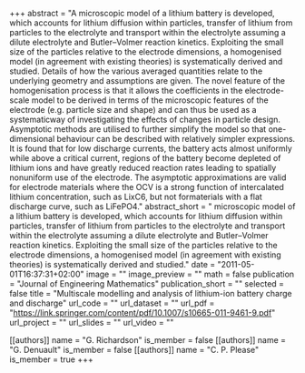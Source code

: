 +++
abstract = "A microscopic model of a lithium battery is developed, which accounts for lithium diffusion within particles, transfer of lithium from particles to the electrolyte and transport within the electrolyte assuming a dilute electrolyte and Butler–Volmer reaction kinetics. Exploiting the small size of the particles relative to the electrode dimensions, a homogenised model (in agreement with existing theories) is systematically derived and studied. Details of how the various averaged quantities relate to the underlying geometry and assumptions are given. The novel feature of the homogenisation process is that it allows the coefficients in the electrode-scale model to be derived in terms of the microscopic features of the electrode (e.g. particle size and shape) and can thus be used as a systematicway of investigating the effects of changes in particle design. Asymptotic methods are utilised to further simplify the model so that one-dimensional behaviour can be described with relatively simpler expressions. It is found that for low discharge currents, the battery acts almost uniformly while above a critical current, regions of the battery become depleted of lithium ions and have greatly reduced reaction rates leading to spatially nonuniform use of the electrode. The asymptotic approximations are valid for electrode materials where the OCV is a strong function of intercalated lithium concentration, such as LixC6, but not formaterials with a flat discharge curve, such as LiFePO4."
abstract_short = " microscopic model of a lithium battery is developed, which accounts for lithium diffusion within particles, transfer of lithium from particles to the electrolyte and transport within the electrolyte assuming a dilute electrolyte and Butler–Volmer reaction kinetics. Exploiting the small size of the particles relative to the electrode dimensions, a homogenised model (in agreement with existing theories) is systematically derived and studied."
date = "2011-05-01T16:37:31+02:00"
image = ""
image_preview = ""
math = false
publication = "Journal of Engineering Mathematics"
publication_short = ""
selected = false
title = "Multiscale modelling and analysis of lithium-ion battery charge and discharge"
url_code = ""
url_dataset = ""
url_pdf = "https://link.springer.com/content/pdf/10.1007/s10665-011-9461-9.pdf"
url_project = ""
url_slides = ""
url_video = ""

[[authors]]
    name = "G. Richardson"
    is_member = false
[[authors]]
    name = "G. Denuault"
    is_member = false
[[authors]]
    name = "C. P. Please"
    is_member = true
+++


